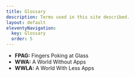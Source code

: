```yaml
---
title: Glossary
description: Terms used in this site described.
layout: default
eleventyNavigation:
  key: Glossary
  order: 5
---
```


* **FPAG:** Fingers Poking at Glass
* **WWA:** A World Without Apps
* **WWLA:** A World With Less Apps
